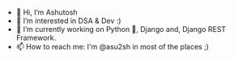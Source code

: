 - 👋 Hi, I’m Ashutosh
- 👀 I’m interested in DSA & Dev :)
- 🌱 I’m currently working on Python 🐍, Django and, Django REST Framework.
- 📫 How to reach me: I'm @asu2sh in most of the places ;)

